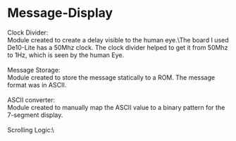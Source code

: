 # Message-Display
Clock Divider:\
Module created to create a delay visible to the human eye.\The board I used De10-Lite has a 50Mhz clock.
The clock divider helped to get it from 50Mhz to 1Hz, which is seen by the human Eye. <br><br>
Message Storage:\
Module created to store the message statically to a ROM. The message format was in ASCII. <br><br>
ASCII converter:\
Module created to manually map the ASCII value to a binary pattern for the 7-segment display.  <br><br>
Scrolling Logic:\
